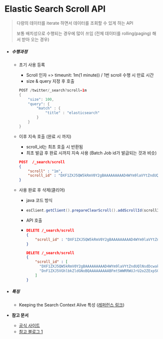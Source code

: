 # Elastic Search Scroll API 

> 다량의 데이터를 iterate 하면서 데이터를 조회할 수 있게 하는 API
>
> 보통 배치성으로 수행되는 경우에 많이 쓰임 (전체 데이터를 rolling(paging) 해서 받아 오는 경우)



- ##### 수행과정 

  - 초기 사용 등록 

    - Scroll 인자 => timeunit: 1m(1 minute)) / 1번 scroll 수행 시 만료 시간
    - size & query  지정 후 호출

    ```java
    POST /twitter/_search?scroll=1m
    {
        "size": 100,
        "query": {
            "match" : {
                "title" : "elasticsearch"
            }
        }
    }
    ```

  - 이후 지속 호출 (완료 시 까지)

    - scroll_id는 최초 호출 시 반환됨
    - 최초 발급 후 완료 시까지 지속 사용  (Batch Job id가 발급되는 것과 비슷)

    ```json
    POST  /_search/scroll 
    {
        "scroll" : "1m", 
        "scroll_id" : "DXF1ZXJ5QW5kRmV0Y2gBAAAAAAAAAD4WYm9laVYtZndUQlNsdDcwakFMNjU1QQ==" 
    }
    ```

  - 사용 완료 후 삭제(클리어)

    - java 코드 방식 

    - ```java
      esClient.getClient().prepareClearScroll().addScrollId(scrollId).get().isSucceeded();
      ```

    - API 호출 

    - ```json
      DELETE /_search/scroll
      {
          "scroll_id" : "DXF1ZXJ5QW5kRmV0Y2gBAAAAAAAAAD4WYm9laVYtZndUQlNsdDcwakFMNjU1QQ=="
      }
      ```

      ```json
      DELETE /_search/scroll
      {
          "scroll_id" : [
            "DXF1ZXJ5QW5kRmV0Y2gBAAAAAAAAAD4WYm9laVYtZndUQlNsdDcwakFMNjU1QQ==",
            "DnF1ZXJ5VGhlbkZldGNoBQAAAAAAAAABFmtSWWRRWUJrU2o2ZExpSGJCVmQxYUEAAAAAAAAAAxZrUllkUVlCa1NqNmRMaUhiQlZkMWFBAAAAAAAAAAIWa1JZZFFZQmtTajZkTGlIYkJWZDFhQQAAAAAAAAAFFmtSWWRRWUJrU2o2ZExpSGJCVmQxYUEAAAAAAAAABBZrUllkUVlCa1NqNmRMaUhiQlZkMWFB"
          ]
      }
      ```

      

- ##### 특징

  - Keeping the Search Context Alive 특성 ([레퍼런스 링크](https://www.elastic.co/guide/en/elasticsearch/reference/current/search-request-scroll.html#scroll-search-context))

- **참고 문서**
  - [공식 사이트](https://www.elastic.co/guide/en/elasticsearch/reference/current/search-request-scroll.html)
  - [참고 블로그 1](http://www.kwangsiklee.com/2018/07/elasticsearch-%EC%97%90%EC%84%9C-scroll-api%EB%A1%9C-%EB%8C%80%EB%9F%89-%EC%B6%94%EC%B6%9C%ED%95%98%EA%B8%B0/)